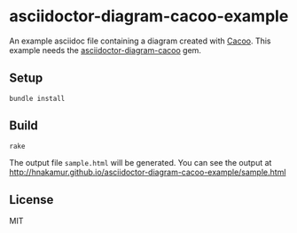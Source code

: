 asciidoctor-diagram-cacoo-example
=================================

An example asciidoc file containing a diagram created with [Cacoo]( https://cacoo.com ).
This example needs the [asciidoctor-diagram-cacoo]( https://github.com/hnakamur/asciidoctor-diagram-cacoo ) gem.

## Setup

```
bundle install
```

## Build

```
rake
```

The output file `sample.html` will be generated.
You can see the output at http://hnakamur.github.io/asciidoctor-diagram-cacoo-example/sample.html

## License

MIT
